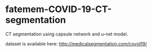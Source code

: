 # fatemem-COVID-19-CT-segmentation
CT segmentation using capsule network and u-net model.

dataset is available here: http://medicalsegmentation.com/covid19/ 
